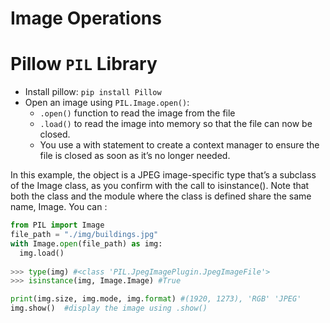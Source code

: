 # Image Operations 
# Pillow `PIL` Library
- Install pillow: `pip install Pillow`
- Open an image using `PIL.Image.open()`:
  - `.open()` function to read the image from the file  
  - `.load()` to read the image into memory so that the file can now be closed. 
  - You use a with statement to create a context manager to ensure the file is closed as soon as it’s no longer needed.

In this example, the object is a JPEG image-specific type that’s a subclass of the Image class, as you confirm with the call to isinstance(). Note that both the class and the module where the class is defined share the same name, Image. You can :
```Python
from PIL import Image
file_path = "./img/buildings.jpg"
with Image.open(file_path) as img:
  img.load()
  
>>> type(img) #<class 'PIL.JpegImagePlugin.JpegImageFile'>
>>> isinstance(img, Image.Image) #True

print(img.size, img.mode, img.format) #(1920, 1273), 'RGB' 'JPEG'
img.show()  #display the image using .show()
```
